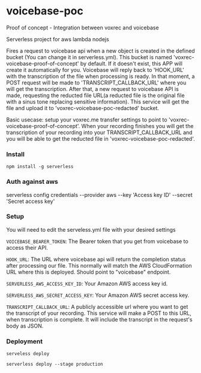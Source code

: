 # voicebase-poc
Proof of concept - Integration between voxrec and voicebase

Serverless project for aws lambda nodejs

Fires a request to voicebase api when a new object is created in the defined bucket (You can change it in serverless.yml). This bucket is named 'voxrec-voicebase-proof-of-concept' by default. If it doesn't exist, this APP will create it automatically for you.
Voicebase will reply back to 'HOOK_URL' with the transcription of the file when processing is ready. In that moment, a POST request will be made to 'TRANSCRIPT_CALLBACK_URL' where you will get the transcription.
After that, a new request to voicebase API is made, requesting the reducted file URL(a reducted file is the original file with a sinus tone replacing sensitive information). This service will get the file and upload it to 'voxrec-voicebase-poc-redacted' bucket.

Basic usecase: setup your voxrec.me transfer settings to point to 'voxrec-voicebase-proof-of-concept'. When your recording finishes you will get the transcription of your recording into your TRANSCRIPT_CALLBACK_URL and you will be able to get the reducted file in 'voxrec-voicebase-poc-redacted'.

### Install

`npm install -g serverless`

### Auth against aws

serverless config credentials --provider aws --key 'Access key ID' --secret 'Secret access key'

### Setup
You will need to edit the serveless.yml file with your desired settings

`VOICEBASE_BEARER_TOKEN`: The Bearer token that you get from voicebase to access their API.

`HOOK_URL`: The URL where voicebase api will return the completion status after processing our file. This normally will match the AWS CloudFormation URL where this is deployed. Should point to "voicebase" endpoint.

`SERVERLESS_AWS_ACCESS_KEY_ID`: Your Amazon AWS access key id.

`SERVERLESS_AWS_SECRET_ACCESS_KEY`: Your Amazon AWS secret access key.

`TRANSCRIPT_CALLBACK_URL`: A publicly accessible url where you want to get the transcript of your recording. This service will make a POST to this URL, when transcription is complete. It will include the transcript in the request's body as JSON.

### Deployment

`serveless deploy`

`serverless deploy --stage production`
